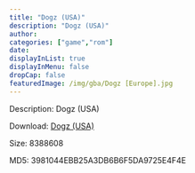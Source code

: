 ```yaml
---
title: "Dogz (USA)"
description: "Dogz (USA)"
author: 
categories: ["game","rom"]
date: 
displayInList: true
displayInMenu: false
dropCap: false
featuredImage: /img/gba/Dogz [Europe].jpg
---
```


Description: Dogz (USA)

Download: <a style="text-decoration:underline;" href="https://mega.nz/#!fPQgEKAT!sZnvHVCrrM8tawVJYxCuxpR_NyqDnUNQjBC15W7-7vk" target = "_blank" rel = "nofollow" > Dogz (USA)</a>

Size: 8388608

MD5: 3981044EBB25A3DB6B6F5DA9725E4F4E

